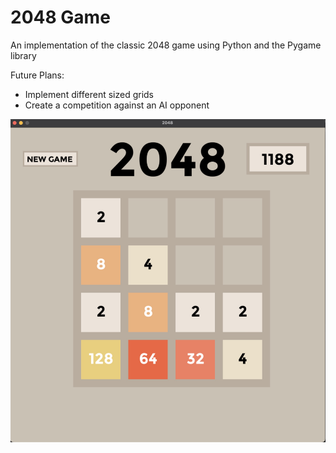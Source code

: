 # 2048 Game

An implementation of the classic 2048 game using Python and the Pygame library

Future Plans:
- Implement different sized grids
- Create a competition against an AI opponent

![Demo Photo](assets/demo-photo.jpg)
